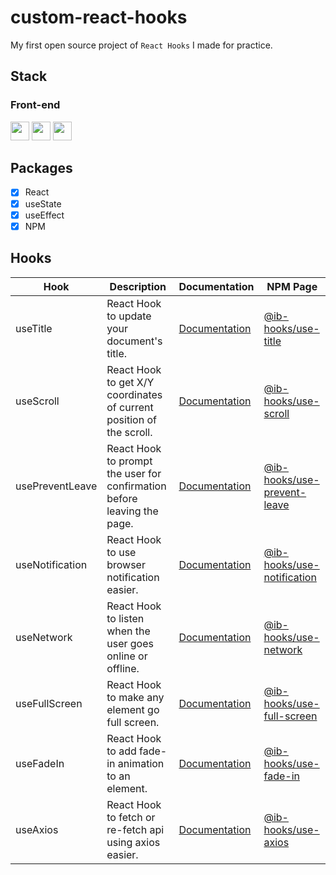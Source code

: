 # custom-react-hooks

My first open source project of `React Hooks` I made for practice.

## Stack
### Front-end
<img height="30" src="https://img.shields.io/badge/React-black?style=for-the-badge&logo=React&logoColor=#61DAFB"/> <img height="30" src="https://img.shields.io/badge/Javascript-black?style=for-the-badge&logo=Javascript&logoColor=F7DF1E"/>
<img height="30" src="https://img.shields.io/badge/npm-CB3837?style=for-the-badge&logo=npm&logoColor=white" />

## Packages
- [x] React
- [x] useState
- [x] useEffect
- [x] NPM

## Hooks

| **Hook**        | **Description**                                                         | **Documentation**                                                                         | **NPM Page**                                                                             |
| --------------- | ----------------------------------------------------------------------- | ----------------------------------------------------------------------------------------- | ---------------------------------------------------------------------------------------- |
| useTitle        | React Hook to update your document's title.                             | [Documentation](https://github.com/inwookie/custom-react-hooks/tree/main/useTitle)        | [@ib-hooks/use-title](https://www.npmjs.com/package/@ib-hooks/use-title)                 |
| useScroll       | React Hook to get X/Y coordinates of current position of the scroll.    | [Documentation](https://github.com/inwookie/custom-react-hooks/tree/main/useScroll)       | [@ib-hooks/use-scroll](https://www.npmjs.com/package/@ib-hooks/use-scroll)               |
| usePreventLeave | React Hook to prompt the user for confirmation before leaving the page. | [Documentation](https://github.com/inwookie/custom-react-hooks/tree/main/usePreventLeave) | [@ib-hooks/use-prevent-leave](https://www.npmjs.com/package/@ib-hooks/use-prevent-leave) |
| useNotification | React Hook to use browser notification easier.                          | [Documentation](https://github.com/inwookie/custom-react-hooks/tree/main/useNotification) | [@ib-hooks/use-notification](https://www.npmjs.com/package/@ib-hooks/use-notification)   |
| useNetwork      | React Hook to listen when the user goes online or offline.              | [Documentation](https://github.com/inwookie/custom-react-hooks/tree/main/useNetwork)      | [@ib-hooks/use-network](https://www.npmjs.com/package/@ib-hooks/use-network)             |
| useFullScreen   | React Hook to make any element go full screen.                          | [Documentation](https://github.com/inwookie/custom-react-hooks/tree/main/useFullScreen)   | [@ib-hooks/use-full-screen](https://www.npmjs.com/package/@ib-hooks/use-full-screen)     |
| useFadeIn       | React Hook to add fade-in animation to an element.                      | [Documentation](https://github.com/inwookie/custom-react-hooks/tree/main/useFadeIn)       | [@ib-hooks/use-fade-in](https://www.npmjs.com/package/@ib-hooks/use-fade-in)             |
| useAxios        | React Hook to fetch or re-fetch api using axios easier.                 | [Documentation](https://github.com/inwookie/custom-react-hooks/tree/main/useAxios)        | [@ib-hooks/use-axios](https://www.npmjs.com/package/@ib-hooks/use-axios)                 |
